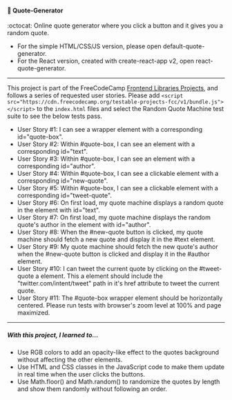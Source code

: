 #### :crystal_ball: Quote-Generator
:octocat: Online quote generator where you click a button and it gives you a random quote.

- For the simple HTML/CSS/JS version, please open default-quote-generator.
- For the React version, created with create-react-app v2, open react-quote-generator.

***

This project is part of the FreeCodeCamp [Frontend Libraries Projects](https://learn.freecodecamp.org/front-end-libraries/front-end-libraries-projects/build-a-random-quote-machine/), and follows a series of requested user stories. Please add `<script src="https://cdn.freecodecamp.org/testable-projects-fcc/v1/bundle.js"></script>` to the `index.html` files and select the Random Quote Machine test suite to see the below tests pass.

- User Story #1: I can see a wrapper element with a corresponding id="quote-box".
- User Story #2: Within #quote-box, I can see an element with a corresponding id="text".
- User Story #3: Within #quote-box, I can see an element with a corresponding id="author".
- User Story #4: Within #quote-box, I can see a clickable element with a corresponding id="new-quote".
- User Story #5: Within #quote-box, I can see a clickable element with a corresponding id="tweet-quote".
- User Story #6: On first load, my quote machine displays a random quote in the element with id="text".
- User Story #7: On first load, my quote machine displays the random quote's author in the element with id="author".
- User Story #8: When the #new-quote button is clicked, my quote machine should fetch a new quote and display it in the #text element.
- User Story #9: My quote machine should fetch the new quote's author when the #new-quote button is clicked and display it in the #author element.
- User Story #10: I can tweet the current quote by clicking on the #tweet-quote a element. This a element should include the "twitter.com/intent/tweet" path in it's href attribute to tweet the current quote.
- User Story #11: The #quote-box wrapper element should be horizontally centered. Please run tests with browser's zoom level at 100% and page maximized.

***

##### With this project, I learned to...
- Use RGB colors to add an opacity-like effect to the quotes background without affecting the other elements.
- Use HTML and CSS classes in the JavaScript code to make them update in real time when the user clicks the buttons.
- Use Math.floor() and Math.random() to randomize the quotes by length and show them randomly without following an order.
